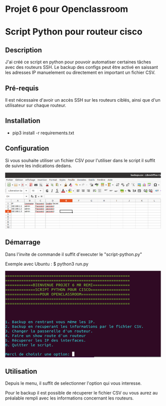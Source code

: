 # Projet 6 pour Openclassroom


# __Script Python pour routeur cisco__


## Description

J'ai créé ce script en python pour pouvoir automatiser certaines tâches avec des routeurs SSH. Le backup des configs peut être activé en saissant les adresses IP manuelement ou directement en important un fichier CSV.

## Pré-requis
Il est nécessaire d'avoir un accès SSH sur les routeurs ciblés, ainsi que d'un utilisateur sur chaque routeur.

## Installation
* pip3 install -r requirements.txt

## Configuration

Si vous souhaite utiliser un fichier CSV pour l'utiliser dans le script il suffit de suivre les indications dedans.

![Screenshot](images/CSV.PNG)

## Démarrage

Dans l'invite de commande il suffit d'executer le "script-python.py"

Exemple avec Ubuntu : $ python3 run.py 

![Screenshot](images/menu-script.PNG)

## Utilisation

Depuis le menu, il suffit de selectionner l'option qui vous interesse.

Pour le backup il est possible de récuperer le fichier CSV ou vous aurez au préalable rempli avec les informations concernant les routeurs.




